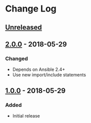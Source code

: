 # Change Log #

## [Unreleased] ##

## [2.0.0] - 2018-05-29 ##

### Changed ###

  - Depends on Ansible 2.4+
  - Use new import/include statements

## [1.0.0] - 2018-05-29 ##

### Added ###

  - Initial release

[Unreleased]: https://github.com/dochang/ansible-role-pip/compare/2.0.0...HEAD
[2.0.0]: https://github.com/dochang/ansible-role-pip/compare/1.0.0...2.0.0
[1.0.0]: https://github.com/dochang/ansible-role-pip/commits/1.0.0
